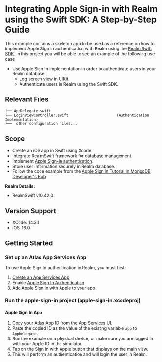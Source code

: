 # Integrating Apple Sign-in with Realm using the Swift SDK: A Step-by-Step Guide

This example contains a skeleton app to be used as a reference on how to implement Apple Sign in authentication with Realm using the [Realm Swift SDK](https://www.mongodb.com/docs/atlas/app-services/authentication/apple/#apple-id-authentication).
In this project you will be able to see an example of the following use case
* Use Apple Sign In implementation in order to authenticate users in your Realm database.
	* Log screen view in UIKit.
	* Authenticate users in Realm using the Swift SDK.

## Relevant Files
```
├── AppDelegate.swift
├── LoginViewController.swift                      (Authentication Implementation)
└──  other configuration files...    
```

## Scope

* Create an iOS app in Swift using Xcode.
* Integrate RealmSwift framework for database management.
* Implement [Apple Sign-In authentication](https://developer.apple.com/documentation/authenticationservices).
* Store user information securely in Realm database.
* Follow the code example from the [Apple Sign in Tutorial in MongoDB Developer's Hub](https://www.mongodb.com/developer/products/realm/authentication-ios-apps-apple-sign-in-atlas-app-services/)

**Realm Details:**
* RealmSwift v10.42.0

## Version Support

* XCode: 14.3.1
* iOS: 16.0

## Getting Started

### Set up an Atlas App Services App

To use Apple Sign In authentication in Realm, you must first:

1. [Create an App Services App](https://www.mongodb.com/docs/atlas/app-services/manage-apps/create/create-with-ui/)
2. Enable [Apple Sign In Authentication](https://www.mongodb.com/docs/atlas/app-services/authentication/apple/#apple-id-authentication)
3. Add [Apple Sign in with Apple to your app](https://www.mongodb.com/docs/atlas/app-services/authentication/apple/#add-sign-in-with-apple-to-your-app)

### Run the apple-sign-in project (apple-sign-in.xcodeproj)

#### Apple Sign In App

1. Copy your [Atlas App ID](https://www.mongodb.com/docs/atlas/app-services/reference/find-your-project-or-app-id/#std-label-find-your-app-id) from the App Services UI.
2. Paste the copied ID as the value of the existing variable `app` to `AppDelegate`.
3. Run the example on a physical device, or make sure you are logged in with your Apple ID in the simulator.
5. Tap on the Sign in with Apple button that displays on the main view.
6. This will perform an authentication and will login the user in Realm.

